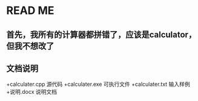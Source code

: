 READ ME 
=======
首先，我所有的计算器都拼错了，应该是calculator，但我不想改了
-------------------------------------------------------------
文档说明
--------
+calculater.cpp   源代码
+calculater.exe   可执行文件
+calculater.txt   输入样例
+说明.docx        说明文档
